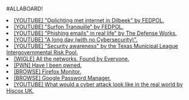 

#ALLABOARD!

<li><a href="https://www.youtube.com/watch?v=PAKsLLd-N-U">[YOUTUBE] "Oplichting met internet in Dilbeek" by FEDPOL.</a></li>
<li><a href="https://www.youtube.com/playlist?list=PL9PV2B4b5wOdJ0GORqD4BJMz3JQhhzgRq">[YOUTUBE] "Surfon Tranquille" by FEDPOL.</a></li>
<li><a href="https://www.youtube.com/watch?v=wcXw3q91L7M">[YOUTUBE] "Phishing emails" in real life" by The Defense Works.</a></li>
<li><a href="https://www.youtube.com/watch?v=PYXdTIwdkj0">[YOUTUBE] "A long day (with no Cybersecurity)".</a></li>
<li><a href="https://www.youtube.com/watch?v=ZmZ9fxxyCok">[YOUTUBE] "Security awareness" by the Texas Municipal League Intergovernmental Risk Pool.</a></li>
<li><a href="https://wigle.net/">[WIGLE] All the networks. Found by Everyone.</a></li>
<li><a href="https://haveibeenpwned.com/">[PWN] Have I been pwned.</a></li>
<li><a href="https://monitor.firefox.com">[BROWSE] Firefox Monitor.</a></li>
<li><a href="https://passwords.google.com/intro">[BROWSE] Google Password Manager.</a></li>
<li><a href="https://www.youtube.com/watch?v=WgbWBRfNLdc">[YOUTUBE] What would a cyber attack look like in the real world by Hiscox UK.</a></li>
<br>
